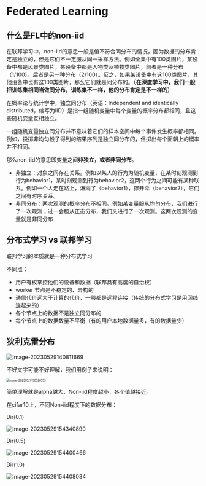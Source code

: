 # Federated Learning



## 什么是FL中的non-iid

在联邦学习中，non-iid的意思一般是值不符合同分布的情况，因为数据的分布肯定是独立的，但是它们不一定服从同一采样方法。例如全集中有100类图片，某设备中都是风景类图片，某设备中都是人物类及植物类图片，前者是一种分布（1/100），后者是另一种分布（2/100）。反之，如果某设备中有这100类图片，其他设备中也有这100类图片，那么它们就是同分布的。**（在深度学习中，我们一般把训练集相同当做同分布，训练集不一样，他的分布肯定是不一样的）**



在概率论与统计学中，独立同分布（英语：Independent and identically distributed，缩写为IID）是指一组随机变量中每个变量的概率分布都相同，且这些随机变量互相独立。

一组随机变量独立同分布并不意味着它们的样本空间中每个事件发生概率都相同。例如，投掷非均匀骰子得到的结果序列是独立同分布的，但掷出每个面朝上的概率并不相同。

那么non-iid的意思即变量之间**非独立，或者非同分布**。

- 非独立：对象之间存在关系。例如以某人的行为为随机变量，在某时刻观测到行为behavior1，某时刻观测到行为behavior2，这两个行为之间可能有某种联系。例如一个人走在路上，淋雨了（behavior1），撑开伞（behavior2），它们之间有时序关系。
- 非同分布：两次观测的概率分布不相同。例如某变量服从均匀分布，我们进行了一次观测；过一会服从正态分布，我们又进行了一次观测。这两次观测的变量就是非同分布
  



## 分布式学习 vs 联邦学习

联邦学习的本质就是一种分布式学习

不同点：

- 用户有权掌控他们的设备和数据（联邦具有高度的自治权）
- worker 节点是不稳定的、异构的
- 通信代价远大于计算的代价、一般都是远程连接（传统的分布式学习是用网线连起来的）
- 各个节点上的数据不是独立同分布的
- 每个节点上的数据数量不平衡（有的用户本地数据量多，有的数据量少）







## 狄利克雷分布

![image-20230529140811669](https://s2.loli.net/2023/05/29/9cKnvqABjHhrDi8.png)



不好文字可能不好理解，我们用例子来说明：

<img src="https://s2.loli.net/2023/05/29/JbPUkcTqj8Fapdl.png" alt="image-20230529150528553" style="zoom:50%;" />

简单理解就是alpha越大，Non-iid程度越小，各个值越接近。



在cifar10上，不同Non-iid程度下的数据分布：

Dir(0.1)

<img src="https://s2.loli.net/2023/05/30/IdhGXENgskLrq7t.png" alt="image-20230529154340890"  />

Dir(0.5)

![image-20230529154400466](https://s2.loli.net/2023/05/30/nA5Vp8BdNIo3TvM.png)



Dir(1.0)

![image-20230529154408034](https://s2.loli.net/2023/05/30/b8mhd79RGl1AgIQ.png)